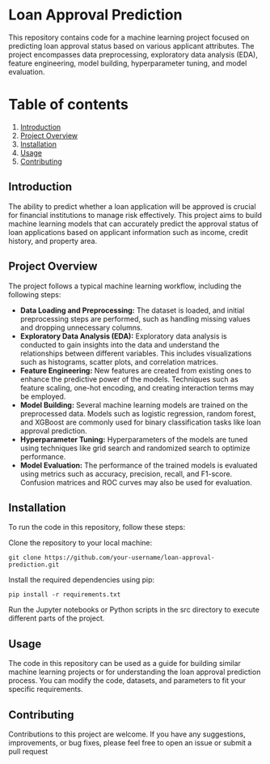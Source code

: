 # Loan Approval Prediction
This repository contains code for a machine learning project focused on predicting loan approval status based on various applicant attributes. The project encompasses data preprocessing, exploratory data analysis (EDA), feature engineering, model building, hyperparameter tuning, and model evaluation.

# Table of contents
1. [Introduction](#introduction)
2. [Project Overview](#overview)
3. [Installation](#installation)
4. [Usage](#usage)
5. [Contributing](#contributing)

## Introduction <a name="introduction"></a>
The ability to predict whether a loan application will be approved is crucial for financial institutions to manage risk effectively. This project aims to build machine learning models that can accurately predict the approval status of loan applications based on applicant information such as income, credit history, and property area.

## Project Overview <a name="overview"></a>
The project follows a typical machine learning workflow, including the following steps:

- **Data Loading and Preprocessing:** The dataset is loaded, and initial preprocessing steps are performed, such as handling missing values and dropping unnecessary columns.
- **Exploratory Data Analysis (EDA):** Exploratory data analysis is conducted to gain insights into the data and understand the relationships between different variables. This includes visualizations such as histograms, scatter plots, and correlation matrices.
- **Feature Engineering:** New features are created from existing ones to enhance the predictive power of the models. Techniques such as feature scaling, one-hot encoding, and creating interaction terms may be employed.
- **Model Building:** Several machine learning models are trained on the preprocessed data. Models such as logistic regression, random forest, and XGBoost are commonly used for binary classification tasks like loan approval prediction.
- **Hyperparameter Tuning:** Hyperparameters of the models are tuned using techniques like grid search and randomized search to optimize performance.
- **Model Evaluation:** The performance of the trained models is evaluated using metrics such as accuracy, precision, recall, and F1-score. Confusion matrices and ROC curves may also be used for evaluation.

## Installation <a name="installation"></a>
To run the code in this repository, follow these steps:

Clone the repository to your local machine:
```
git clone https://github.com/your-username/loan-approval-prediction.git
```

Install the required dependencies using pip:
```
pip install -r requirements.txt
```

Run the Jupyter notebooks or Python scripts in the src directory to execute different parts of the project.

## Usage <a name="usage"></a>
The code in this repository can be used as a guide for building similar machine learning projects or for understanding the loan approval prediction process. You can modify the code, datasets, and parameters to fit your specific requirements.

## Contributing <a name="contributing"></a>
Contributions to this project are welcome. If you have any suggestions, improvements, or bug fixes, please feel free to open an issue or submit a pull request
